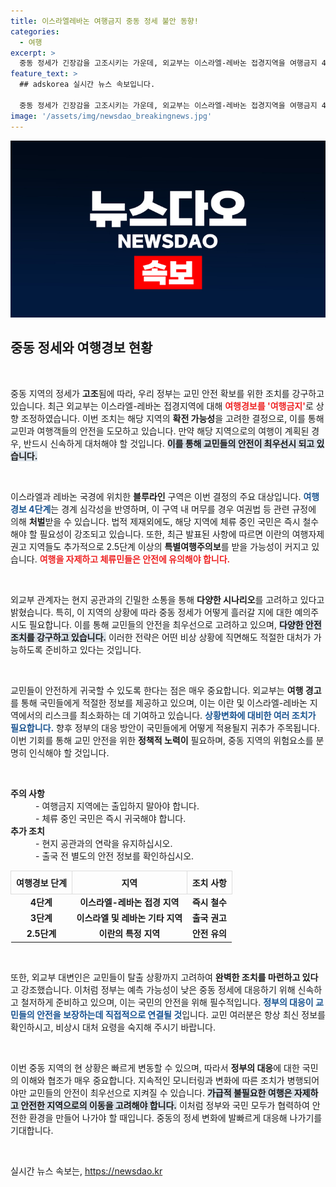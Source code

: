 ```yaml
---
title: 이스라엘레바논 여행금지 중동 정세 불안 동향!
categories:
  - 여행
excerpt: >
  중동 정세가 긴장감을 고조시키는 가운데, 외교부는 이스라엘-레바논 접경지역을 여행금지 4단계로 지정했습니다. 여행 예정자는 즉시 취소하고, 체류 중인 국민은 철수해야 합니다. 교민들의 안전을 위한 만반의 준비가 진행 중입니다.
feature_text: >
  ## adskorea 실시간 뉴스 속보입니다.

  중동 정세가 긴장감을 고조시키는 가운데, 외교부는 이스라엘-레바논 접경지역을 여행금지 4단계로 지정했습니다. 여행 예정자는 즉시 취소하고, 체류 중인 국민은 철수해야 합니다. 교민들의 안전을 위한 만반의 준비가 진행 중입니다.
image: '/assets/img/newsdao_breakingnews.jpg'
---
```


<p><img src="/assets/img/newsdao_breakingnews.jpg" alt="adskorea 속보" /></p>

<h2 data-ke-size="size26">중동 정세와 여행경보 현황</h2>

<p data-ke-size="size16">&nbsp;</p>

<p>중동 지역의 정세가 <b>고조</b>됨에 따라, 우리 정부는 교민 안전 확보를 위한 조치를 강구하고 있습니다. 최근 외교부는 이스라엘-레바논 접경지역에 대해 <b><span style="color: #ee2323;">여행경보를 '여행금지'</span></b>로 상향 조정하였습니다. 이번 조치는 해당 지역의 <b>확전 가능성</b>을 고려한 결정으로, 이를 통해 교민과 여행객들의 안전을 도모하고 있습니다. 만약 해당 지역으로의 여행이 계획된 경우, 반드시 신속하게 대처해야 할 것입니다. <b><span style="background-color: #21538527;">이를 통해 교민들의 안전이 최우선시 되고 있습니다.</span></b> </p>

<p data-ke-size="size16">&nbsp;</p>

<p>이스라엘과 레바논 국경에 위치한 <b>블루라인</b> 구역은 이번 결정의 주요 대상입니다. <b><span style="color: #1a5490;">여행경보 4단계</span></b>는 경계 심각성을 반영하며, 이 구역 내 머무를 경우 여권법 등 관련 규정에 의해 <b>처벌</b>받을 수 있습니다. 법적 제재외에도, 해당 지역에 체류 중인 국민은 즉시 철수해야 할 필요성이 강조되고 있습니다. 또한, 최근 발표된 사항에 따르면 이란의 여행자제 권고 지역들도 추가적으로 2.5단계 이상의 <b>특별여행주의보</b>를 받을 가능성이 커지고 있습니다. <b><span style="color: #ee2323;">여행을 자제하고 체류민들은 안전에 유의해야 합니다.</span></b></p>

<p data-ke-size="size16">&nbsp;</p>

<p>외교부 관계자는 현지 공관과의 긴밀한 소통을 통해 <b>다양한 시나리오</b>를 고려하고 있다고 밝혔습니다. 특히, 이 지역의 상황에 따라 중동 정세가 어떻게 흘러갈 지에 대한 예의주시도 필요합니다. 이를 통해 교민들의 안전을 최우선으로 고려하고 있으며, <b><span style="background-color: #21538527;">다양한 안전 조치를 강구하고 있습니다.</span></b> 이러한 전략은 어떤 비상 상황에 직면해도 적절한 대처가 가능하도록 준비하고 있다는 것입니다.</p>

<p data-ke-size="size16">&nbsp;</p>

<p>교민들이 안전하게 귀국할 수 있도록 한다는 점은 매우 중요합니다. 외교부는 <b>여행 경고</b>를 통해 국민들에게 적절한 정보를 제공하고 있으며, 이는 이란 및 이스라엘-레바논 지역에서의 리스크를 최소화하는 데 기여하고 있습니다. <b><span style="color: #1a5490;">상황변화에 대비한 여러 조치가 필요합니다.</span></b> 향후 정부의 대응 방안이 국민들에게 어떻게 적용될지 귀추가 주목됩니다. 이번 기회를 통해 교민 안전을 위한 <b>정책적 노력이</b> 필요하며, 중동 지역의 위험요소를 분명히 인식해야 할 것입니다.</p>

<p data-ke-size="size16">&nbsp;</p>

<dl>
<dt><b>주의 사항</b></dt>
<dd>- 여행금지 지역에는 출입하지 말아야 합니다.</dd>
<dd>- 체류 중인 국민은 즉시 귀국해야 합니다.</dd>
<dt><b>추가 조치</b></dt>
<dd>- 현지 공관과의 연락을 유지하십시오.</dd>
<dd>- 출국 전 별도의 안전 정보를 확인하십시오.</dd>
</dl>

<table style="width: 100%; border-collapse: collapse;">
<tr>
<th style="border: 1px solid #ddd; padding: 8px;">여행경보 단계</th>
<th style="border: 1px solid #ddd; padding: 8px;">지역</th>
<th style="border: 1px solid #ddd; padding: 8px;">조치 사항</th>
</tr>
<tr>
<td style="text-align: center; height: 17px;"><b>4단계</b></td>
<td style="text-align: center; height: 17px;"><b>이스라엘-레바논 접경 지역</b></td>
<td style="text-align: center; height: 17px;"><b>즉시 철수</b></td>
</tr>
<tr>
<td style="text-align: center; height: 17px;"><b>3단계</b></td>
<td style="text-align: center; height: 17px;"><b>이스라엘 및 레바논 기타 지역</b></td>
<td style="text-align: center; height: 17px;"><b>출국 권고</b></td>
</tr>
<tr>
<td style="text-align: center; height: 17px;"><b>2.5단계</b></td>
<td style="text-align: center; height: 17px;"><b>이란의 특정 지역</b></td>
<td style="text-align: center; height: 17px;"><b>안전 유의</b></td>
</tr>
</table>

<p data-ke-size="size16">&nbsp;</p>

<p>또한, 외교부 대변인은 교민들이 탈출 상황까지 고려하여 <b>완벽한 조치를 마련하고 있다</b>고 강조했습니다. 이처럼 정부는 예측 가능성이 낮은 중동 정세에 대응하기 위해 신속하고 철저하게 준비하고 있으며, 이는 국민의 안전을 위해 필수적입니다. <b><span style="color: #1a5490;">정부의 대응이 교민들의 안전을 보장하는데 직접적으로 연결될 것</span></b>입니다. 교민 여러분은 항상 최신 정보를 확인하시고, 비상시 대처 요령을 숙지해 주시기 바랍니다. </p>

<p data-ke-size="size16">&nbsp;</p>

<p>이번 중동 지역의 현 상황은 빠르게 변동할 수 있으며, 따라서 <b>정부의 대응</b>에 대한 국민의 이해와 협조가 매우 중요합니다. 지속적인 모니터링과 변화에 따른 조치가 병행되어야만 교민들의 안전이 최우선으로 지켜질 수 있습니다. <b><span style="background-color: #21538527;">가급적 불필요한 여행은 자제하고 안전한 지역으로의 이동을 고려해야 합니다.</span></b> 이처럼 정부와 국민 모두가 협력하여 안전한 환경을 만들어 나가야 할 때입니다. 중동의 정세 변화에 발빠르게 대응해 나가기를 기대합니다. </p>

<p data-ke-size="size16">&nbsp;</p>
실시간 뉴스 속보는, <a href="https://newsdao.kr" rel="dofollow">https://newsdao.kr</a>


